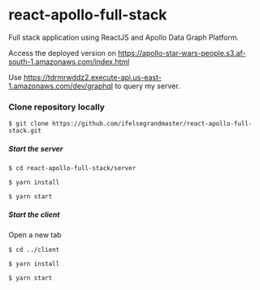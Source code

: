 # react-apollo-full-stack
Full stack application using ReactJS and Apollo Data Graph Platform. 

Access the deployed version on https://apollo-star-wars-people.s3.af-south-1.amazonaws.com/index.html

Use https://tdrmrwddz2.execute-api.us-east-1.amazonaws.com/dev/graphql to query my server.

### Clone repository locally
`$ git clone https://github.com/ifelsegrandmaster/react-apollo-full-stack.git`

##### Start the server

`$ cd react-apollo-full-stack/server `

`$ yarn install`

`$ yarn start`


##### Start the client

Open a new tab

`$ cd ../client `

`$ yarn install`

`$ yarn start`

